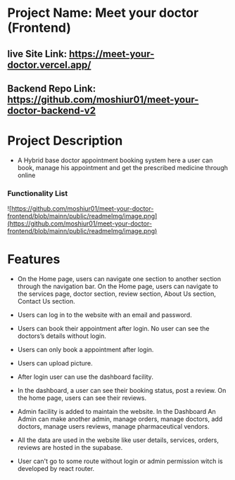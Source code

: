 # Project Name: Meet your doctor (Frontend)

## live Site Link: https://meet-your-doctor.vercel.app/

## Backend Repo Link: https://github.com/moshiur01/meet-your-doctor-backend-v2

# Project Description

- A Hybrid base doctor appointment booking system here a user can book, manage his appointment and get the prescribed medicine through online

### Functionality List

![https://github.com/moshiur01/meet-your-doctor-frontend/blob/mainn/public/readmeImg/image.png](https://github.com/moshiur01/meet-your-doctor-frontend/blob/mainn/public/readmeImg/image.png)

# Features

- On the Home page, users can navigate one section to another section through the navigation bar. On the Home page, users can navigate to the services page, doctor section, review section, About Us section, Contact Us section.

- Users can log in to the website with an email and password.
- Users can book their appointment after login. No user can see the doctors’s details without login.
- Users can only book a appointment after login.
- Users can upload picture.
- After login user can use the dashboard facility.

- In the dashboard, a user can see their booking status, post a review. On the home page, users can see their reviews.

- Admin facility is added to maintain the website. In the Dashboard An Admin can make another admin, manage orders, manage doctors, add doctors, manage users reviews, manage pharmaceutical vendors.

- All the data are used in the website like user details, services, orders, reviews are hosted in the supabase.
- User can't go to some route without login or admin permission witch is developed by react router.
